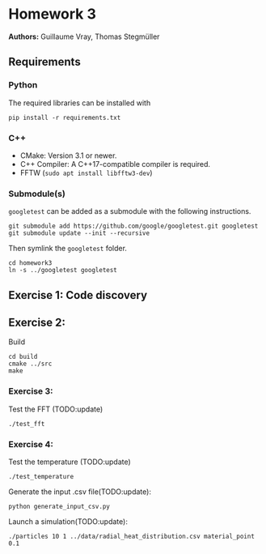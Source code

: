 # Homework 3


**Authors:** Guillaume Vray, Thomas Stegmüller

## Requirements
### Python
The required libraries can be installed with
```
pip install -r requirements.txt
```
### C++

- CMake: Version 3.1 or newer.
- C++ Compiler: A C++17-compatible compiler is required.
- FFTW (```sudo apt install libfftw3-dev```)

### Submodule(s)
```googletest``` can be added as a submodule with the following instructions.
```
git submodule add https://github.com/google/googletest.git googletest
git submodule update --init --recursive
``` 

Then symlink the ```googletest``` folder.
```
cd homework3
ln -s ../googletest googletest
```

## Exercise 1: Code discovery


## Exercise 2:



Build
```
cd build
cmake ../src
make
```

### Exercise 3:


Test the FFT (TODO:update)
```
./test_fft
```

### Exercise 4:



Test the temperature (TODO:update)

```
./test_temperature
```

Generate the input .csv file(TODO:update):

```
python generate_input_csv.py
```

Launch a simulation(TODO:update):

```
./particles 10 1 ../data/radial_heat_distribution.csv material_point 0.1 
```

